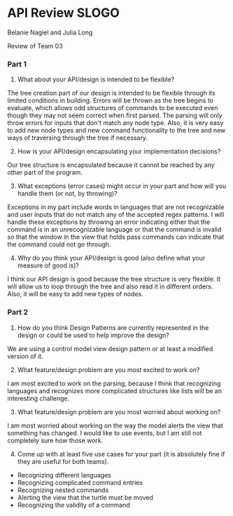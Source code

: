 # API Review SLOGO

Belanie Nagiel and Julia Long

Review of Team 03

### Part 1

1. What about your API/design is intended to be flexible?

The tree creation part of our design is intended to be flexible through its limited conditions in building. Errors will be thrown as the tree begins to evaluate, which allows odd structures of commands to be executed even though they may not seem correct when first parsed. The parsing will only throw errors for inputs that don't match any node type. Also, it is very easy to add new node types and new command functionality to the tree and new ways of traversing through the tree if necessary.

2. How is your API/design encapsulating your implementation decisions?

Our tree structure is encapsulated because it cannot be reached by any other part of the program.

3. What exceptions (error cases) might occur in your part and how will you handle them (or not, by throwing)?

Exceptions in my part include words in languages that are not recognizable and user inputs that do not match any of the accepted regex patterns. I will handle these exceptions by throwing an error indicating either that the command is in an unrecognizable language or that the command is invalid so that the window in the view that holds pass commands can indicate that the command could not go through. 

4. Why do you think your API/design is good (also define what your measure of good is)?

I think our API design is good because the tree structure is very flexible. It will allow us to loop through the tree and also read it in different orders. Also, it will be easy to add new types of nodes. 


### Part 2

1. How do you think Design Patterns are currently represented in the design or could be used to help improve the design?

We are using a control model view design pattern or at least a modified version of it. 

2. What feature/design problem are you most excited to work on?

I am most excited to work on the parsing, because I think that recognizing languages and recognizes more complicated structures like lists will be an interesting challenge.

3. What feature/design problem are you most worried about working on?

I am most worried about working on the way the model alerts the view that something has changed. I would like to use events, but I am still not completely sure how those work.

4. Come up with at least five use cases for your part (it is absolutely fine if they are useful for both teams).

* Recognizing different languages
* Recognizing complicated command entries
* Recognizing nested commands
* Alerting the view that the turtle must be moved
* Recognizing the validity of a command

